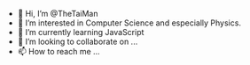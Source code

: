 - 👋 Hi, I’m @TheTaiMan
- 👀 I’m interested in Computer Science and especially Physics. 
- 🌱 I’m currently learning JavaScript
- 💞️ I’m looking to collaborate on ...
- 📫 How to reach me ...

<!---
TheTaiMan/TheTaiMan is a ✨ special ✨ repository because its `README.md` (this file) appears on your GitHub profile.
You can click the Preview link to take a look at your changes.
--->
